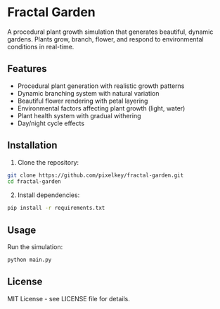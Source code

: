 # Fractal Garden

A procedural plant growth simulation that generates beautiful, dynamic gardens. Plants grow, branch, flower, and respond to environmental conditions in real-time.

## Features

- Procedural plant generation with realistic growth patterns
- Dynamic branching system with natural variation
- Beautiful flower rendering with petal layering
- Environmental factors affecting plant growth (light, water)
- Plant health system with gradual withering
- Day/night cycle effects

## Installation

1. Clone the repository:
```bash
git clone https://github.com/pixelkey/fractal-garden.git
cd fractal-garden
```

2. Install dependencies:
```bash
pip install -r requirements.txt
```

## Usage

Run the simulation:
```bash
python main.py
```

## License

MIT License - see LICENSE file for details.
